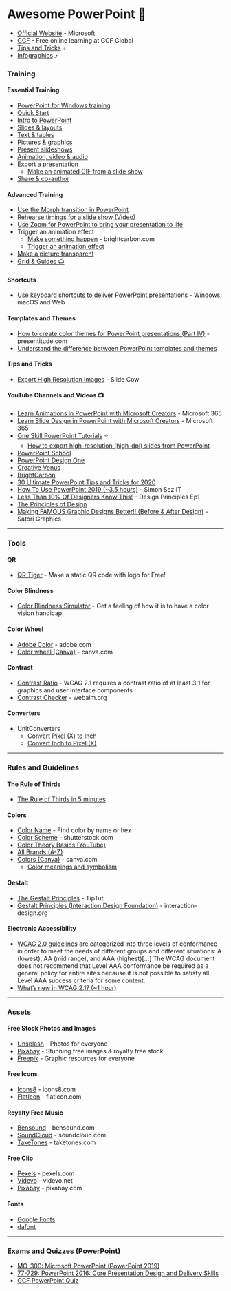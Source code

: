 # Awesome PowerPoint 🧡

* [Official Website](https://products.office.com/en-us/powerpoint) - Microsoft
* [GCF](https://edu.gcfglobal.org/en/topics/powerpoint/) - Free online learning at GCF Global
* [Tips and Tricks](https://github.com/NajiElKotob/Awesome-PowerPoint/blob/main/Topics/Tips%20and%20Tricks.md) ⤴
* [Infographics](https://github.com/NajiElKotob/Awesome-PowerPoint/blob/main/Topics/Infographics.md) ⤴

### Training
#### Essential Training
* [PowerPoint for Windows training](https://support.office.com/en-us/article/powerpoint-for-windows-training-40e8c930-cb0b-40d8-82c4-bd53d3398787?wt.mc_id=otc_home&ui=en-US&rs=en-US&ad=US)
* [Quick Start](https://support.office.com/en-us/article/create-a-presentation-in-powerpoint-422250f8-5721-4cea-92cc-202fa7b89617?wt.mc_id=otc_powerpoint)
* [Intro to PowerPoint](https://support.office.com/en-us/article/video-what-is-powerpoint-5f9cc860-d199-4d85-ad1b-4b74018acf5b?wt.mc_id=otc_powerpoint)
* [Slides & layouts](https://support.office.com/en-us/article/what-is-a-slide-master-b9abb2a0-7aef-4257-a14e-4329c904da54?wt.mc_id=otc_powerpoint)
* [Text & tables](https://support.office.com/en-us/article/insert-wordart-c5070583-1ebe-4dc4-a41f-5e3729adce54?wt.mc_id=otc_powerpoint)
* [Pictures & graphics](https://support.office.com/en-us/article/insert-a-picture-in-powerpoint-5f7368d2-ee94-4b94-a6f2-a663646a07e1?wt.mc_id=otc_powerpoint)
* [Present slideshows](https://support.office.com/en-us/article/start-the-presentation-and-see-your-notes-in-presenter-view-4de90e28-487e-435c-9401-eb49a3801257?wt.mc_id=otc_powerpoint)
* [Animation, video & audio](https://support.office.com/en-us/article/add-change-or-remove-transitions-between-slides-3f8244bf-f893-4efd-a7eb-3a4845c9c971?wt.mc_id=otc_powerpoint)
* [Export a presentation](https://support.microsoft.com/en-us/office/export-a-presentation-6ee4272e-8f64-47f6-bd32-12fe50eef477)
   * [Make an animated GIF from a slide show](https://support.microsoft.com/en-us/office/make-an-animated-gif-from-a-slide-show-a598753e-92de-4f1b-8393-714db4d334b4) 
* [Share & co-author](https://support.office.com/en-us/article/add-change-hide-or-delete-comments-in-a-presentation-a8f071fa-6e5d-4c37-a025-1cf48a76eb38?wt.mc_id=otc_powerpoint)

#### Advanced Training
* [Use the Morph transition in PowerPoint](https://support.office.com/en-us/article/use-the-morph-transition-in-powerpoint-8dd1c7b2-b935-44f5-a74c-741d8d9244ea)
* [Rehearse timings for a slide show (Video)](https://support.office.com/en-us/article/video-rehearse-timings-for-a-slide-show-4fcac25a-d244-4047-b340-c3d683c3f549)
* [Use Zoom for PowerPoint to bring your presentation to life](https://support.office.com/en-us/article/use-zoom-for-powerpoint-to-bring-your-presentation-to-life-9d6c58cd-2125-4d29-86b1-0097c7dc47d7?wt.mc_id=otc_tips)
* Trigger an animation effect
    * [Make something happen](https://www.brightcarbon.com/blog/powerpoint-triggers-make-something-happen/) - brightcarbon.com
    * [Trigger an animation effect](https://support.microsoft.com/en-us/office/video-trigger-an-animation-effect-09e0ddab-5be5-488e-a99d-719304572f95)
* [Make a picture transparent](https://support.microsoft.com/en-us/topic/make-a-picture-transparent-ce96ac80-5afc-436c-ae3f-0c78009bf704?ui=en-us&rs=en-us&ad=us)
* [Grid & Guides :tv:](https://www.youtube.com/watch?v=87uoUhvZbuU)

#### Shortcuts
* [Use keyboard shortcuts to deliver PowerPoint presentations](https://support.microsoft.com/en-us/office/use-keyboard-shortcuts-to-deliver-powerpoint-presentations-1524ffce-bd2a-45f4-9a7f-f18b992b93a0) - Windows, macOS and Web

#### Templates and Themes
* [How to create color themes for PowerPoint presentations (Part IV)](https://presentitude.com/color-theory-part-iv) - presentitude.com
* [Understand the difference between PowerPoint templates and themes](https://support.microsoft.com/en-us/office/understand-the-difference-between-powerpoint-templates-and-themes-e2408e10-e015-43b3-8b29-b99d128ae448)

#### Tips and Tricks
* [Export High Resolution Images](https://www.youtube.com/watch?v=TEFJBeZmsCI) - Slide Cow


#### YouTube Channels and Videos :tv:
* [Learn Animations in PowerPoint with Microsoft Creators](https://www.youtube.com/playlist?list=PLXPr7gfUMmKzGZUW9EmeebcPaJzjEY70m) - Microsoft 365 
* [Learn Slide Design in PowerPoint with Microsoft Creators](https://www.youtube.com/playlist?list=PLXPr7gfUMmKyMzwd-vWVSK0eYExddShBt) - Microsoft 365 
* [One Skill PowerPoint Tutorials](https://www.youtube.com/user/1OneSkill) :star:
    * [How to export high-resolution (high-dpi) slides from PowerPoint](https://docs.microsoft.com/en-us/office/troubleshoot/powerpoint/change-export-slide-resolution) 
* [PowerPoint School](https://www.youtube.com/channel/UCngkX2grzKhYBx1stz08Z3Q)
* [PowerPoint Design One](https://www.youtube.com/channel/UCtm-Z1BMLPNk7xBazWlxgfA)
* [Creative Venus](https://www.youtube.com/c/CreativeVenus)
* [BrightCarbon](https://www.youtube.com/channel/UCyipGP3aTqfaiEhbfo4oTxg)
* [30 Ultimate PowerPoint Tips and Tricks for 2020](https://www.youtube.com/watch?v=0GW4vT7d3nc)
* [How To Use PowerPoint 2019 (~3.5 hours)](https://www.youtube.com/watch?v=dEMR-mdzMH4) - Simon Sez IT
* [Less Than 10% Of Designers Know This!](https://www.youtube.com/watch?v=dGYCn9qYjUQ) – Design Principles Ep1
* [The Principles of Design](https://www.youtube.com/watch?v=ZK86XQ1iFVs)
* [Making FAMOUS Graphic Designs Better!! (Before & After Design)](https://www.youtube.com/watch?v=Tm25IxJQPWM) - Satori Graphics



-----
### Tools
#### QR
* [QR Tiger](https://www.qrcode-tiger.com/) - Make a static QR code with logo for Free!
#### Color Blindness
* [Color Blindness Simulator](https://www.color-blindness.com/coblis-color-blindness-simulator/) - Get a feeling of how it is to have a color vision handicap.
#### Color Wheel
* [Adobe Color](https://color.adobe.com/create/color-wheel) - adobe.com
* [Color wheel (Canva)](https://www.canva.com/colors/color-wheel/) - canva.com
#### Contrast
* [Contrast Ratio](https://contrast-ratio.com/) - WCAG 2.1 requires a contrast ratio of at least 3:1 for graphics and user interface components
* [Contrast Checker](https://webaim.org/resources/contrastchecker/) - webaim.org
#### Converters
* UnitConverters
    * [Convert Pixel (X) to Inch](https://www.unitconverters.net/typography/pixel-x-to-inch.htm) 
    * [Convert Inch to Pixel (X)](https://www.unitconverters.net/typography/inch-to-pixel-x.htm)
-----

### Rules and Guidelines
#### The Rule of Thirds
* [The Rule of Thirds in 5 minutes](https://www.youtube.com/watch?v=HMjvvltQpmw)
#### Colors
* [Color Name](https://www.color-name.com/) - Find color by name or hex
* [Color Scheme](https://www.shutterstock.com/blog/color-scheme-definitions-types-examples) - shutterstock.com
* [Color Theory Basics (YouTube)](https://www.youtube.com/watch?v=L1CK9bE3H_s)
* [All Brands (A-Z)](https://brandpalettes.com/all-brands/)
* [Colors (Canva)](https://www.canva.com/colors/) - canva.com
    * [Color meanings and symbolism](https://www.canva.com/colors/color-meanings/)
#### Gestalt
* [The Gestalt Principles](https://www.youtube.com/watch?v=FryaH599ec0) - TipTut
* [Gestalt Principles (Interaction Design Foundation)](https://www.interaction-design.org/literature/topics/gestalt-principles) - interaction-design.org
#### Electronic Accessibility
* [WCAG 2.0 guidelines](https://www.ucop.edu/electronic-accessibility/standards-and-best-practices/levels-of-conformance-a-aa-aaa.html) are categorized into three levels of conformance in order to meet the needs of different groups and different situations: A (lowest), AA (mid range), and AAA (highest)[...] The WCAG document does not recommend that Level AAA conformance be required as a general policy for entire sites because it is not possible to satisfy all Level AAA success criteria for some content. 
* [What’s new in WCAG 2.1? (~1 hour)](https://www.youtube.com/watch?v=f5qv7AnTUHk) 

-----

### Assets
#### Free Stock Photos and Images 
* [Unsplash](https://unsplash.com/) - Photos for everyone
* [Pixabay](https://pixabay.com/) - Stunning free images & royalty free stock
* [Freepik](https://www.freepik.com/) - Graphic resources for everyone

#### Free Icons
* [Icons8](https://icons8.com/) - icons8.com
* [FlatIcon](https://www.flaticon.com/) - flaticon.com

#### Royalty Free Music
* [Bensound](https://www.bensound.com/) - bensound.com
* [SoundCloud](https://soundcloud.com/royaltyfreemusic-nocopyrightmusic) - soundcloud.com
* [TakeTones](https://taketones.com/) - taketones.com

#### Free Clip
* [Pexels](https://www.pexels.com/videos/) - pexels.com
* [Videvo](https://www.videvo.net/) - videvo.net
* [Pixabay](https://pixabay.com/videos/) - pixabay.com

#### Fonts
* [Google Fonts](https://fonts.google.com/)
* [dafont](https://www.dafont.com/)


-----

### Exams and Quizzes (PowerPoint)
* [MO-300: Microsoft PowerPoint (PowerPoint 2019)](https://www.microsoft.com/en-us/learning/exam-MO-300.aspx)
* [77-729: PowerPoint 2016: Core Presentation Design and Delivery Skills](https://www.microsoft.com/en-us/learning/exam-77-729.aspx)
* [GCF PowerPoint Quiz](https://edu.gcfglobal.org/en/powerpoint/powerpoint-quiz/1/)

